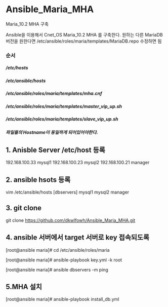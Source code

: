 # Ansible_Maria_MHA
Maria_10.2 MHA 구축 

Ansible을 이용해서 Cnet_OS Maria_10.2 MHA 를 구축한다. 원하는 다른 MariaDB 버전을 원한다면 /etc/ansible/roles/maria/templates/MariaDB.repo 수정하면 됨

### 순서
##### /etc/hosts
##### /etc/ansible/hosts
##### /etc/ansible/roles/maria/templates/mha.cnf
##### /etc/ansible/roles/maria/templates/master_vip_up.sh 
##### /etc/ansible/roles/maria/templates/slave_vip_up.sh
##### 파일들의 Hostname이 동일하게 되어있어야한다.


## 1. Anisble Server /etc/host 등록
192.168.100.33 mysql1
192.168.100.23 mysql2
192.168.100.21 manager


## 2. ansible hsots 등록
vim /etc/ansible/hosts
[dbservers]
mysql1
mysql2
manager


## 3. git clone
git clone https://github.com/dkwlfowh/Ansible_Maria_MHA.git


## 4. ansible 서버에서 target 서버로 key 접속되도록
[root@ansible maria]# cd /etc/ansible/roles/maria


[root@ansible maria]# ansible-playbook key.yml -k root


[root@ansible maria]# ansible dbservers -m ping


## 5.MHA 설치
[root@ansible maria]# ansible-playbook install_db.yml

